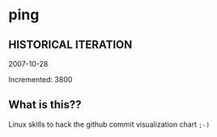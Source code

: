 # ping

## HISTORICAL ITERATION
2007-10-28

Incremented: 3800

## What is this?? 
Linux skills to hack the github commit visualization chart `;-)`
